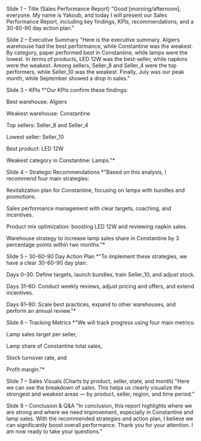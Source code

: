 

Slide 1 – Title (Sales Performance Report)
"Good [morning/afternoon], everyone. My name is Yakoub, and today I will present our Sales Performance Report, including key findings, KPIs, recommendations, and a 30-60-90 day action plan."

Slide 2 – Executive Summary
"Here is the executive summary. Algiers warehouse had the best performance, while Constantine was the weakest. By category, paper performed best in Constantine, while lamps were the lowest.
In terms of products, LED 12W was the best-seller, while napkins were the weakest. Among sellers, Seller_8 and Seller_4 were the top performers, while Seller_10 was the weakest. Finally, July was our peak month, while September showed a drop in sales."

Slide 3 – KPIs
*"Our KPIs confirm these findings:

Best warehouse: Algiers

Weakest warehouse: Constantine

Top sellers: Seller_8 and Seller_4

Lowest seller: Seller_10

Best product: LED 12W

Weakest category in Constantine: Lamps."*

Slide 4 – Strategic Recommendations
*"Based on this analysis, I recommend four main strategies:

Revitalization plan for Constantine, focusing on lamps with bundles and promotions.

Sales performance management with clear targets, coaching, and incentives.

Product mix optimization: boosting LED 12W and reviewing napkin sales.

Warehouse strategy to increase lamp sales share in Constantine by 3 percentage points within two months."*

Slide 5 – 30-60-90 Day Action Plan
*"To implement these strategies, we have a clear 30-60-90 day plan:

Days 0–30: Define targets, launch bundles, train Seller_10, and adjust stock.

Days 31–60: Conduct weekly reviews, adjust pricing and offers, and extend incentives.

Days 61–90: Scale best practices, expand to other warehouses, and perform an annual review."*

Slide 6 – Tracking Metrics
*"We will track progress using four main metrics:

Lamp sales target per seller,

Lamp share of Constantine total sales,

Stock turnover rate, and

Profit margin."*

Slide 7 – Sales Visuals (Charts by product, seller, state, and month)
"Here we can see the breakdown of sales. This helps us clearly visualize the strongest and weakest areas — by product, seller, region, and time period."

Slide 8 – Conclusion & Q&A
"In conclusion, this report highlights where we are strong and where we need improvement, especially in Constantine and lamp sales. With the recommended strategies and action plan, I believe we can significantly boost overall performance.
Thank you for your attention. I am now ready to take your questions."
